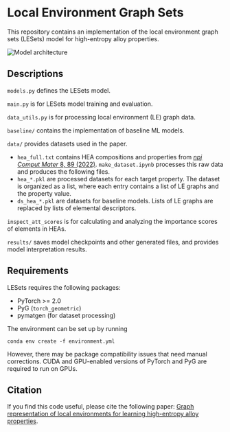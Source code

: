 # Local Environment Graph Sets

This repository contains an implementation of the local environment graph sets (LESets) model for high-entropy alloy properties.

![Model architecture](model_architecture.webp)

## Descriptions
`models.py` defines the LESets model.

`main.py` is for LESets model training and evaluation.

`data_utils.py` is for processing local environment (LE) graph data.

`baseline/` contains the implementation of baseline ML models.

`data/` provides datasets used in the paper. 
- `hea_full.txt` contains HEA compositions and properties from [*npj Comput Mater* 8, 89 (2022)](https://doi.org/10.1038/s41524-022-00779-7). `make_dataset.ipynb` processes this raw data and produces the following files.
- `hea_*.pkl` are processed datasets for each target property. The dataset is organized as a list, where each entry contains a list of LE graphs and the property value.
- `ds_hea_*.pkl` are datasets for baseline models. Lists of LE graphs are replaced by lists of elemental descriptors.

`inspect_att_scores` is for calculating and analyzing the importance scores of elements in HEAs.

`results/` saves model checkpoints and other generated files, and provides model interpretation results.

## Requirements
LESets requires the following packages:
- PyTorch >= 2.0
- PyG (`torch_geometric`)
- pymatgen (for dataset processing)

The environment can be set up by running
```
conda env create -f environment.yml
```
However, there may be package compatibility issues that need manual corrections. CUDA and GPU-enabled versions of PyTorch and PyG are required to run on GPUs.


## Citation
If you find this code useful, please cite the following paper: [Graph representation of local environments for learning high-entropy alloy properties](https://doi.org/10.1088/2632-2153/adc0e1).
